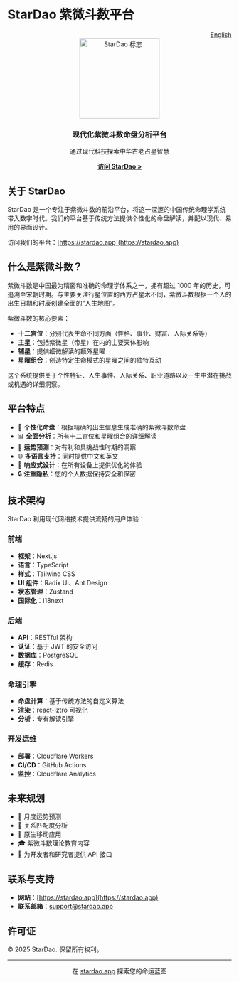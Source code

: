 # StarDao 紫微斗数平台

<div align="right">
  <a href="README.md">English</a>
</div>

<div align="center">
  <img src="https://stardao.app/stardao-logo.svg" alt="StarDao 标志" width="180" />
  <h3>现代化紫微斗数命盘分析平台</h3>
  <p>通过现代科技探索中华古老占星智慧</p>
  
  <p>
    <a href="https://stardao.app" target="_blank"><strong>访问 StarDao »</strong></a>
  </p>
</div>

## 关于 StarDao

StarDao 是一个专注于紫微斗数的前沿平台，将这一深邃的中国传统命理学系统带入数字时代。我们的平台基于传统方法提供个性化的命盘解读，并配以现代、易用的界面设计。

访问我们的平台：[https://stardao.app](https://stardao.app)

## 什么是紫微斗数？

紫微斗数是中国最为精密和准确的命理学体系之一，拥有超过 1000 年的历史，可追溯至宋朝时期。与主要关注行星位置的西方占星术不同，紫微斗数根据一个人的出生日期和时辰创建全面的"人生地图"。

紫微斗数的核心要素：

- **十二宫位**：分别代表生命不同方面（性格、事业、财富、人际关系等）
- **主星**：包括紫微星（帝星）在内的主要天体影响
- **辅星**：提供细微解读的额外星曜
- **星曜组合**：创造特定生命模式的星曜之间的独特互动

这个系统提供关于个性特征、人生事件、人际关系、职业道路以及一生中潜在挑战或机遇的详细洞察。

## 平台特点

- 🌟 **个性化命盘**：根据精确的出生信息生成准确的紫微斗数命盘
- 📊 **全面分析**：所有十二宫位和星曜组合的详细解读
- 🔮 **运势预测**：对有利和具挑战性时期的洞察
- 🌐 **多语言支持**：同时提供中文和英文
- 📱 **响应式设计**：在所有设备上提供优化的体验
- 🔒 **注重隐私**：您的个人数据保持安全和保密

## 技术架构

StarDao 利用现代网络技术提供流畅的用户体验：

### 前端

- **框架**：Next.js
- **语言**：TypeScript
- **样式**：Tailwind CSS
- **UI 组件**：Radix UI、Ant Design
- **状态管理**：Zustand
- **国际化**：i18next

### 后端

- **API**：RESTful 架构
- **认证**：基于 JWT 的安全访问
- **数据库**：PostgreSQL
- **缓存**：Redis

### 命理引擎

- **命盘计算**：基于传统方法的自定义算法
- **渲染**：react-iztro 可视化
- **分析**：专有解读引擎

### 开发运维

- **部署**：Cloudflare Workers
- **CI/CD**：GitHub Actions
- **监控**：Cloudflare Analytics

## 未来规划

- 📅 月度运势预测
- 🤝 关系匹配度分析
- 📱 原生移动应用
- 🎓 紫微斗数理论教育内容
- 🔄 为开发者和研究者提供 API 接口

## 联系与支持

- **网站**：[https://stardao.app](https://stardao.app)
- **联系邮箱**：[support@stardao.app](mailto:support@stardao.app)

## 许可证

© 2025 StarDao. 保留所有权利。

---

<div align="center">
  <p>在 <a href="https://stardao.app">stardao.app</a> 探索您的命运蓝图</p>
</div>

